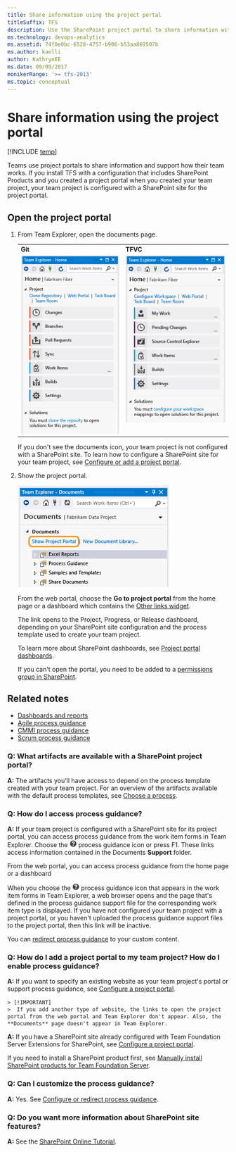 ```yaml
---
title: Share information using the project portal 
titleSuffix: TFS
description: Use the SharePoint project portal to share information with your team 
ms.technology: devops-analytics
ms.assetid: 74f0e0bc-6528-4757-b906-b53aa869507b
ms.author: kaelli
author: KathrynEE
ms.date: 09/09/2017
monikerRange: '>= tfs-2013'
ms.topic: conceptual
---
```


# Share information using the project portal

[!INCLUDE [temp](../includes/tfs-sharepoint-version.md)]

Teams use project portals to share information and support how their team works. If you install TFS with a configuration that includes SharePoint Products and you created a project portal when you created your team project, your team project is configured with a SharePoint site for the project portal.  
  
## Open the project portal  
  
1. From Team Explorer, open the documents page.  
  
   <table>
   <tbody valign="top">
   <tr>
   <td><strong>Git</strong></td>
   <td><strong>TFVC</strong></td>
   </tr>
   <tr>
   <td><img src="media/alm_te_githome.png" alt="Team Explorer Home page with Git as source control" title="ALM_TE_GitHome"/></td>
   <td><img src="media/tracking_teamproject.png" alt="Team Explorer Home page w&#47; TFVC as source control" title="Tracking_TeamProject"/></td>
   </tr>
   </tbody>
   </table> 
    
    If you don't see the documents icon, your team project is not configured with a SharePoint site. To learn how to configure a SharePoint site for your team project, see [Configure or add a project portal](configure-or-add-a-project-portal.md).  
  
2. Show the project portal.  
  
    ![Show Project Portal link on Documents page](media/alm_pg_showprojectportal.png "ALM_PG_ShowProjectPortal")  
  
    From the web portal, choose the **Go to project portal** from the home page or a dashboard which contains the [Other links widget](../widget-catalog.md). 
  
    The link opens to the Project, Progress, or Release dashboard, depending on your SharePoint site configuration and the process template used to create your team project.  
  
    To learn more about SharePoint dashboards, see [Project portal dashboards](project-portal-dashboards.md).  
  
    If you can't open the portal, you need to be added to a [permissions group in SharePoint](../../organizations/security/set-sharepoint-permissions.md).  
  
  
## Related notes

- [Dashboards and reports](../overview.md)   
- [Agile process guidance](../../boards/work-items/guidance/agile-process.md)
- [CMMI process guidance](../../boards/work-items/guidance/cmmi-process.md) 
- [Scrum process guidance](../../boards/work-items/guidance/scrum-process.md)
  
### Q: What artifacts are available with a SharePoint project portal? 
 
 **A:** The artifacts you'll have access to depend on the process template created with your team project. For an overview of the artifacts available with the default process templates, see [Choose a process](../../boards/work-items/guidance/choose-process.md).  
  
### Q: How do I access process guidance?
  
 **A:** If your team project is configured with a SharePoint site for its project portal, you can access process guidance from the work item forms in Team Explorer.  Choose the ![Open process guidance for work item](media/processguidance_wi_icon.png "ProcessGuidance_WI_Icon") process guidance icon or press F1.  These links access information contained in the Documents **Support** folder.  
  
 From the web portal, you can access process guidance from the home page or a dashboard  
  
 When you choose the ![Open process guidance for work item](media/processguidance_wi_icon.png "ProcessGuidance_WI_Icon") process guidance icon that appears in the work item forms in Team Explorer, a web browser opens and the page that's defined in the process guidance support file for the corresponding work item type is displayed.  If you have not configured your team project with a project portal, or you haven't uploaded the process guidance support files to the project portal, then this link will be inactive.  
  
 You can [redirect process guidance](configure-or-redirect-process-guidance.md) to your custom content.  


<a name="addportal"></a> 

###  Q: How do I add a project portal to my team project? How do I enable process guidance?

**A:** If you want to specify an existing website as your team project's portal or support process guidance, see [Configure a project portal](configure-or-add-a-project-portal.md).  
  
	> [!IMPORTANT]  
	>  If you add another type of website, the links to open the project portal from the web portal and Team Explorer don't appear. Also, the **Documents** page doesn't appear in Team Explorer.  
  
**A:** If you have a SharePoint site already configured with Team Foundation Server Extensions for SharePoint, see [Configure a project portal](configure-or-add-a-project-portal.md).  

If you need to install a SharePoint product first, see [Manually install SharePoint products for Team Foundation Server](/azure/devops/server/install/sharepoint/install-sharepoint).  
  
### Q: Can I customize the process guidance?  

 **A:** Yes. See [Configure or redirect process guidance](configure-or-redirect-process-guidance.md).  
  
### Q: Do you want more information about SharePoint site features?  

 **A:** See the [SharePoint Online Tutorial](https://office.microsoft.com/sharepoint-server-help/sharepoint-pages-i-an-introduction-RZ101837217.aspx?CTT=1).